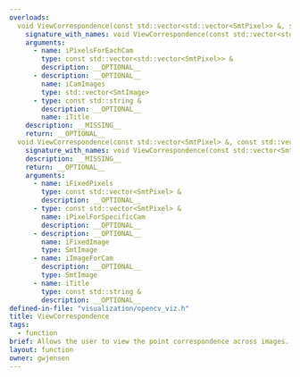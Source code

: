 ```yaml
---
overloads:
  void ViewCorrespondence(const std::vector<std::vector<SmtPixel>> &, std::vector<SmtImage>, const std::string &):
    signature_with_names: void ViewCorrespondence(const std::vector<std::vector<SmtPixel>> & iPixelsForEachCam, std::vector<SmtImage> iCamImages, const std::string & iTitle)
    arguments:
      - name: iPixelsForEachCam
        type: const std::vector<std::vector<SmtPixel>> &
        description: __OPTIONAL__
      - description: __OPTIONAL__
        name: iCamImages
        type: std::vector<SmtImage>
      - type: const std::string &
        description: __OPTIONAL__
        name: iTitle
    description: __MISSING__
    return: __OPTIONAL__
  void ViewCorrespondence(const std::vector<SmtPixel> &, const std::vector<SmtPixel> &, SmtImage, SmtImage, const std::string &):
    signature_with_names: void ViewCorrespondence(const std::vector<SmtPixel> & iFixedPixels, const std::vector<SmtPixel> & iPixelForSpecificCam, SmtImage iFixedImage, SmtImage iImageForCam, const std::string & iTitle)
    description: __MISSING__
    return: __OPTIONAL__
    arguments:
      - name: iFixedPixels
        type: const std::vector<SmtPixel> &
        description: __OPTIONAL__
      - type: const std::vector<SmtPixel> &
        name: iPixelForSpecificCam
        description: __OPTIONAL__
      - description: __OPTIONAL__
        name: iFixedImage
        type: SmtImage
      - name: iImageForCam
        description: __OPTIONAL__
        type: SmtImage
      - name: iTitle
        type: const std::string &
        description: __OPTIONAL__
defined-in-file: "visualization/opencv_viz.h"
title: ViewCorrespondence
tags:
  - function
brief: Allows the user to view the point correspondence across images. Again, no guarantee this works. It is there for historical reasons.
layout: function
owner: gwjensen
---
```

